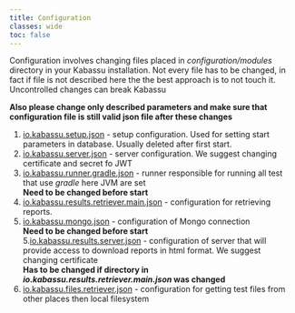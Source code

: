 ```yaml
---
title: Configuration
classes: wide
toc: false
---
```


Configuration involves changing files placed in _configuration/modules_ directory in your Kabassu installation.
Not every file has to be changed, in fact if file is not described here the the best approach is to not touch it. Uncontrolled changes can break Kabassu  

**Also please change only described parameters and make sure that configuration file is still valid json file after these changes**

1. [io.kabassu.setup.json](../setup) - setup configuration. Used for setting start parameters in database. Usually deleted after first start.
1. [io.kabassu.server.json](../server) - server configuration. We suggest changing certificate and secret fo JWT  
2. [io.kabassu.runner.gradle.json](../runner.gradle) - runner responsible for running all test that use _gradle_ here JVM are set  
**Need to be changed before start**   
3. [io.kabassu.results.retriever.main.json](../retriever.main) - configuration for retrieving reports.
4. [io.kabassu.mongo.json](../mongo) - configuration of Mongo connection  
**Need to be changed before start**   
5.[io.kabassu.results.server.json](../results.server) - configuration of server that will provide access to download reports in html format. We suggest changing certificate   
**Has to be changed if directory in _io.kabassu.results.retriever.main.json_ was changed**
6. [io.kabassu.files.retriever.json](../files.retriever) - configuration for getting test files from other places then local filesystem
